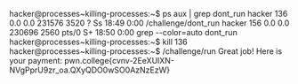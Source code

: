 hacker@processes~killing-processes:~$ ps aux | grep dont_run
hacker       136  0.0  0.0 231576  3520 ?        Ss   18:49   0:00 /challenge/dont_run
hacker       156  0.0  0.0 230696  2560 pts/0    S+   18:50   0:00 grep --color=auto dont_run
hacker@processes~killing-processes:~$ kill 136
hacker@processes~killing-processes:~$ /challenge/run
Great job! Here is your payment:
pwn.college{cvnv-2EeXUlXN-NVgPprU9zr_oa.QXyQDO0wSO0AzNzEzW}
